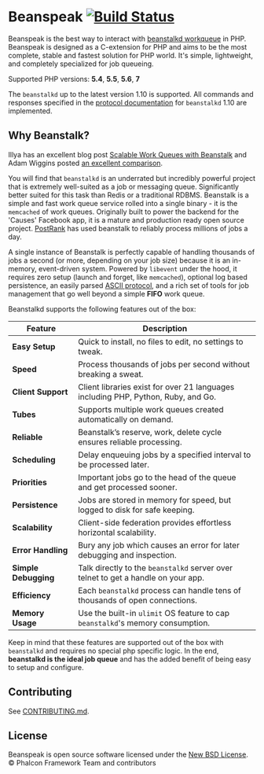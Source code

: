 # Beanspeak [![Build Status](https://travis-ci.org/phalcongelist/beanspeak.svg?branch=master)][0]

Beanspeak is the best way to interact with [beanstalkd workqueue][1] in PHP.
Beanspeak is designed as a C-extension for PHP and aims to be the most complete,
stable and fastest solution for PHP world. It's simple, lightweight, and
completely specialized for job queueing.

Supported PHP versions: **5.4**, **5.5**, **5.6**, **7**

The `beanstalkd` up to the latest version 1.10 is supported.
All commands and responses specified in the [protocol documentation][2] for
`beanstalkd` 1.10 are implemented.

## Why Beanstalk?

Illya has an excellent blog post [Scalable Work Queues with Beanstalk](http://www.igvita.com/2010/05/20/scalable-work-queues-with-beanstalk/)
and Adam Wiggins posted [an excellent comparison](http://adam.heroku.com/past/2010/4/24/beanstalk_a_simple_and_fast_queueing_backend/).

You will find that `beanstalkd` is an underrated but incredibly powerful project
that is extremely well-suited as a job or messaging queue. Significantly better
suited for this task than Redis or a traditional RDBMS. Beanstalk is a simple
and fast work queue service rolled into a single binary - it is the `memcached`
of work queues. Originally built to power the backend for the 'Causes' Facebook app,
it is a mature and production ready open source project.
[PostRank](http://www.postrank.com/) has used beanstalk to reliably process millions
of jobs a day.

A single instance of Beanstalk is perfectly capable of handling thousands of jobs
a second (or more, depending on your job size) because it is an in-memory,
event-driven system. Powered by `libevent` under the hood, it requires zero setup
(launch and forget, like `memcached`), optional log based persistence, an easily
parsed [ASCII protocol](https://github.com/kr/beanstalkd/blob/master/doc/protocol.en-US.md),
and a rich set of tools for job management that go well beyond a simple **FIFO**
work queue.

Beanstalkd supports the following features out of the box:

| Feature | Description                     |
| ------- | ------------------------------- |
| **Easy Setup**       | Quick to install, no files to edit, no settings to tweak. |
| **Speed**            | Process thousands of jobs per second without breaking a sweat. |
| **Client Support**   | Client libraries exist for over 21 languages including PHP, Python, Ruby, and Go. |
| **Tubes**            | Supports multiple work queues created automatically on demand. |
| **Reliable**         | Beanstalk’s reserve, work, delete cycle ensures reliable processing. |
| **Scheduling**       | Delay enqueuing jobs by a specified interval to be processed later. |
| **Priorities**       | Important jobs go to the head of the queue and get processed sooner. |
| **Persistence**      | Jobs are stored in memory for speed, but logged to disk for safe keeping. |
| **Scalability**      | Client-side federation provides effortless horizontal scalability. |
| **Error Handling**   | Bury any job which causes an error for later debugging and inspection. |
| **Simple Debugging** | Talk directly to the `beanstalkd` server over telnet to get a handle on your app. |
| **Efficiency**       | Each `beanstalkd` process can handle tens of thousands of open connections. |
| **Memory Usage**     | Use the built-in `ulimit` OS feature to cap `beanstalkd`'s memory consumption. |

Keep in mind that these features are supported out of the box with `beanstalkd`
and requires no special php specific logic.
In the end, **beanstalkd is the ideal job queue** and has the added benefit of
being easy to setup and configure.

## Contributing

See [CONTRIBUTING.md](docs/CONTRIBUTING.md).

## License

Beanspeak is open source software licensed under the [New BSD License](docs/LICENSE.md).
© Phalcon Framework Team and contributors

[0]: https://travis-ci.org/phalcongelist/beanspeak
[1]: http://kr.github.io/beanstalkd/
[2]: https://github.com/kr/beanstalkd/blob/v1.10/doc/protocol.txt
